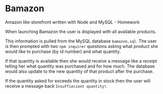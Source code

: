 # Bamazon
Amazon like storefront written with Node and MySQL - Homework

When launching Bamazon the user is displayed with all available products. 


This information is pulled from the MySQL database `bamazon.sql`. The user is then prompted with two `npm inquirer` questions asking what product she would like to purchase (by id number) and what quantity. 


If that quantity is available then she would receive a message like a receipt telling her what quantity was purchased and for how much. The database would also update to the new quantity of that product after the purchase. 


If the quantity asked for exceeds the quantity in stock then the user will receive a message back `Insuffiecient quantity!`.
